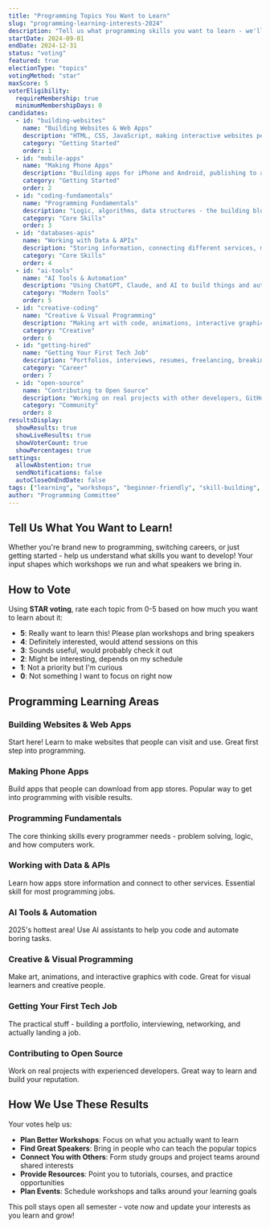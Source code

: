 ```yaml
---
title: "Programming Topics You Want to Learn"
slug: "programming-learning-interests-2024"
description: "Tell us what programming skills you want to learn - we'll plan workshops and find speakers to help!"
startDate: 2024-09-01
endDate: 2024-12-31
status: "voting"
featured: true
electionType: "topics"
votingMethod: "star"
maxScore: 5
voterEligibility:
  requireMembership: true
  minimumMembershipDays: 0
candidates:
  - id: "building-websites"
    name: "Building Websites & Web Apps"
    description: "HTML, CSS, JavaScript, making interactive websites people actually use"
    category: "Getting Started"
    order: 1
  - id: "mobile-apps"
    name: "Making Phone Apps"
    description: "Building apps for iPhone and Android, publishing to app stores"
    category: "Getting Started"
    order: 2
  - id: "coding-fundamentals"
    name: "Programming Fundamentals"
    description: "Logic, algorithms, data structures - the building blocks of all coding"
    category: "Core Skills"
    order: 3
  - id: "databases-apis"
    name: "Working with Data & APIs"
    description: "Storing information, connecting different services, making apps talk to each other"
    category: "Core Skills"
    order: 4
  - id: "ai-tools"
    name: "AI Tools & Automation"
    description: "Using ChatGPT, Claude, and AI to build things and automate tasks"
    category: "Modern Tools"
    order: 5
  - id: "creative-coding"
    name: "Creative & Visual Programming"
    description: "Making art with code, animations, interactive graphics, fun projects"
    category: "Creative"
    order: 6
  - id: "getting-hired"
    name: "Getting Your First Tech Job"
    description: "Portfolios, interviews, resumes, freelancing, breaking into the industry"
    category: "Career"
    order: 7
  - id: "open-source"
    name: "Contributing to Open Source"
    description: "Working on real projects with other developers, GitHub, collaboration"
    category: "Community"
    order: 8
resultsDisplay:
  showResults: true
  showLiveResults: true
  showVoterCount: true
  showPercentages: true
settings:
  allowAbstention: true
  sendNotifications: false
  autoCloseOnEndDate: false
tags: ["learning", "workshops", "beginner-friendly", "skill-building", "ongoing"]
author: "Programming Committee"
---
```


## Tell Us What You Want to Learn!

Whether you're brand new to programming, switching careers, or just getting started - help us understand what skills you want to develop! Your input shapes which workshops we run and what speakers we bring in.

## How to Vote

Using **STAR voting**, rate each topic from 0-5 based on how much you want to learn about it:
- **5**: Really want to learn this! Please plan workshops and bring speakers
- **4**: Definitely interested, would attend sessions on this
- **3**: Sounds useful, would probably check it out
- **2**: Might be interesting, depends on my schedule
- **1**: Not a priority but I'm curious
- **0**: Not something I want to focus on right now

## Programming Learning Areas

### Building Websites & Web Apps
Start here! Learn to make websites that people can visit and use. Great first step into programming.

### Making Phone Apps
Build apps that people can download from app stores. Popular way to get into programming with visible results.

### Programming Fundamentals
The core thinking skills every programmer needs - problem solving, logic, and how computers work.

### Working with Data & APIs
Learn how apps store information and connect to other services. Essential skill for most programming jobs.

### AI Tools & Automation
2025's hottest area! Use AI assistants to help you code and automate boring tasks.

### Creative & Visual Programming
Make art, animations, and interactive graphics with code. Great for visual learners and creative people.

### Getting Your First Tech Job
The practical stuff - building a portfolio, interviewing, networking, and actually landing a job.

### Contributing to Open Source
Work on real projects with experienced developers. Great way to learn and build your reputation.

## How We Use These Results

Your votes help us:
- **Plan Better Workshops**: Focus on what you actually want to learn
- **Find Great Speakers**: Bring in people who can teach the popular topics
- **Connect You with Others**: Form study groups and project teams around shared interests
- **Provide Resources**: Point you to tutorials, courses, and practice opportunities
- **Plan Events**: Schedule workshops and talks around your learning goals

This poll stays open all semester - vote now and update your interests as you learn and grow!